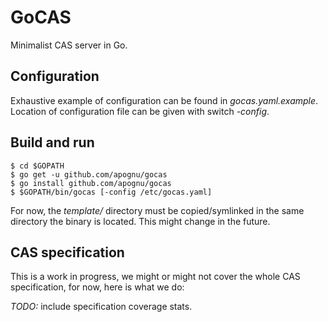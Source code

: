 # GoCAS

Minimalist CAS server in Go.

## Configuration

Exhaustive example of configuration can be found in _gocas.yaml.example_. Location of configuration file can be given with switch _-config_.

## Build and run

```
$ cd $GOPATH
$ go get -u github.com/apognu/gocas
$ go install github.com/apognu/gocas
$ $GOPATH/bin/gocas [-config /etc/gocas.yaml]
```

For now, the _template/_ directory must be copied/symlinked in the same directory the binary is located. This might change in the future.

## CAS specification

This is a work in progress, we might or might not cover the whole CAS specification, for now, here is what we do:

*TODO:* include specification coverage stats.
